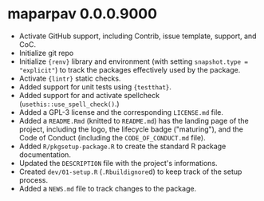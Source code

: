 # maparpav 0.0.0.9000

* Activate GitHub support, including Contrib, issue template, support,
  and CoC.
* Initialize git repo
* Initialize `{renv}` library and environment (with setting
  `snapshot.type = "explicit"`) to track the packages effectively used
  by the package.
* Activate `{lintr}` static checks.
* Added support for unit tests using `{testthat}`.
* Added support for and activate spellcheck
  (`usethis::use_spell_check()`.)
* Added a GPL-3 license and the corresponding `LICENSE.md` file.
* Added a `README.Rmd` (knitted to `README.md`) has the landing
  page of the project, including the logo, the lifecycle badge
  ("maturing"), and the Code of Conduct (including the
  `CODE_OF_CONDUCT.md` file).
* Added `R/pkgsetup-package.R` to create the standard R package
  documentation.
* Updated the `DESCRIPTION` file with the project's informations.
* Created `dev/01-setup.R` (`.Rbuildignore`d) to keep track 
  of the setup process.
* Added a `NEWS.md` file to track changes to the package.
